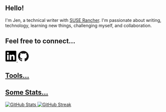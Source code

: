 ## Hello!

I'm Jen, a technical writer with [SUSE Rancher](https://www.suse.com/products/suse-rancher/). I'm passionate about writing, technology, learning new things, challenging myself, and collaboration.

## Feel free to connect...

<a href="https://www.linkedin.com/in/jennifer-travinski-85320858">
<img src="https://github.com/devicons/devicon/blob/master/icons/linkedin/linkedin-plain.svg" width="36" /> 

<a href=https://github.com/jtravee>
<img src="https://github.com/devicons/devicon/blob/master/icons/github/github-original.svg" width="36" />


## Tools...


## Some Stats...

![GitHub Stats](https://github-readme-stats.vercel.app/api?username=jtravee&theme=gruvbox)
[![GitHub Streak](https://github-readme-streak-stats.herokuapp.com/?user=jtravee&theme=gruvbox)](https://git.io/streak-stats)
